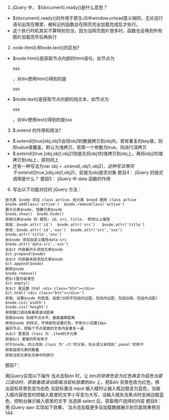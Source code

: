 1. jQuery 中， $(document).ready()是什么意思？
  - $(document).ready()的作用于原生JS中window.onload意义相同，无论这行语句出现在哪里，被标记的函数会在网页完全加载完成后才执行。
  - 这个执行时机其实不算特别恰当，因为当网页图片很多时，函数也会等到所有图片加载完毕后再执行
2. $node.html()和$node.text()的区别?
  - $node.html()是获取节点内部的html语句，如节点为<div><p>sss</p></div>，对div使用html()得到的是<p>sss</p>
  - $node.text()是获取节点内部的纯文本，如节点为<div><p>sss</p></div>，对div使用text()得到的是sss
3. $.extend 的作用和用法? 
  - $.extend([true]obj,obj1)会将obj1的数据拷贝到obj内，若有重复的key值，则将value值覆盖，默认为浅拷贝，若第一个参数为true，则进行深拷贝
  - $.extend([true,]obj,obj1,obj2)则是先将obj1的值拷贝到obj上，再将obj2的值拷贝到obj上，原则同上
  - 还有一种写法为var obj = $.extend({},obj1,obj2)，这种写法等同于$.extend([true,]obj,obj1,obj2)，前提为obj是空对象
题目4： jQuery 的链式调用是什么？
题目5： jQuery 中 data 函数的作用
6. 写出以下功能对应的 jQuery 方法：
```
给元素 $node 添加 class active，给元素 $noed 删除 class active
$node.addClass('active')  $node.removeClass('active')
展示元素$node, 隐藏元素$node
$node.show()  $node.hide()
获取元素$node 的 属性: id、src、title， 修改以上属性
获取：$node.attr('id')  $node.attr('src')   $node.attr('title')
修改：$node.attr('id','xxx')  $node.attr('src','xxx')   $node.attr('title','xxx')
给$node 添加自定义属性data-src
$node.attr('data-src','xxx')
在$ct 内部最开头添加元素$node
$ct.prepend($node)
在$ct 内部最末尾添加元素$node
$ct.append($node)
删除$node
$node.remove()
把$ct里内容清空
$ct.empty()
在$ct 里设置 html <div class="btn"></div>
$ct.html('<div class="btn"></div>')
获取、设置$node 的宽度、高度(分别不包括内边距、包括内边距、包括边框、包括外边距)
$node.css('width')
$node.css('height')
获取窗口滚动条垂直滚动距离
获取$node 到根节点水平、垂直偏移距离
修改$node 的样式，字体颜色设置红色，字体大小设置14px
遍历节点，把每个节点里面的文本内容重复一遍
从$ct 里查找 class 为 .item的子元素
获取$ct 里面的所有孩子
对于$node，向上找到 class 为'.ct'的父亲，在从该父亲找到'.panel'的孩子
获取选择元素的数量
获取当前元素在兄弟中的排行
```

题目7：

用jQuery实现以下操作
当点击$btn 时，让 $btn 的背景色变为红色再变为蓝色
当窗口滚动时，获取垂直滚动距离
当鼠标放置到$div 上，把$div 背景色改为红色，移出鼠标背景色变为白色
当鼠标激活 input 输入框时让输入框边框变为蓝色，当输入框内容改变时把输入框里的文字小写变为大写，当输入框失去焦点时去掉边框蓝色，控制台展示输入框里的文字
当选择 select 后，获取用户选择的内容
题目8： 用 jQuery ajax 实现如下效果。`当点击加载更多会加载数据展示到页面效果预览144